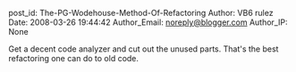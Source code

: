 post_id: The-PG-Wodehouse-Method-Of-Refactoring
Author: VB6 rulez
Date: 2008-03-26 19:44:42
Author_Email: noreply@blogger.com
Author_IP: None

Get a decent code analyzer and cut out the unused parts. That&#39;s the best refactoring one can do to old code.
